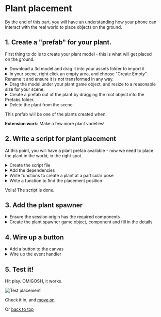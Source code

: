 # Plant placement

By the end of this part, you will have an understanding how your phone can interact with the real world to place objects on the ground.

## 1. Create a "prefab" for your plant.

First thing to do is to create your plant model - this is what will get placed on the ground.

<details>
    <summary>Download a 3d model and drag it into your assets folder to import it</summary>

![Import plant](img/import-assets.gif)

</details>

<details>
    <summary>In your scene, right click an empty area, and choose "Create Empty".  Rename it and ensure it is not transformed in any way.</summary>

![Create Empty](img/plant-base-object.gif)

</details>

<details>
    <summary>Drag the model under your plant game object, and resize to a reasonable size for your scene.</summary>

![Add plant to scene](img/add-plant-to-scene.gif)

</details>

<details>
    <summary>Create a prefab out of the plant by dragging the root object into the Prefabs folder.</summary>

![Create plant prefab](img/plant-prefab.gif)

</details>

<details>
    <summary>Delete the plant from the scene</summary>
    <p>You can work this one out yourself :)</p>
</details>

This prefab will be one of the plants created when.

**Extension work**: Make a few more plant varieties!

## 2. Write a script for plant placement

At this point, you will have a plant prefab available - now we need to place the plant in the world, in the right spot.


<details>
<summary>Create the script file</summary>

1. Right-click the "Scripts" folder and choose "Create - C# Script"
2. Call it "PlantSpawner"
3. Open script in some codes

</details>

<details>
    <summary>Add the dependencies</summary>

```cs
    [SerializeField] private ARAnchorManager anchorManager;
    [SerializeField] private ARRaycastManager raycastManager;
    [SerializeField] private Camera camera;
    [SerializeField] private GameObject plantPrefab;
```

<p>These are dependencies we will we need to implement it - the implementation will explain</p>

</details>

<details>
    <summary>Write functions to create a plant at a particular pose</summary>

```cs
void PlacePlant(Pose pose)
{
    var plant = CreatePlant(pose);
    plant.transform.Rotate(Vector3.up, Random.Range(0, 360));
    plant.transform.localScale = Vector3.one * Random.Range(0.8f, 1.1f);
}
```

`PlacePlant` creates a plant at the specified pose, and then applies a bit of randomness to make things look a little more unique

```cs
GameObject CreatePlant(Pose pose)
{        
    // TODO: Editor support

    var anchor = anchorManager.AddAnchor(pose);
    var plantObject = Instantiate(plantPrefab, anchor.transform);
    return plantObject;
} 
```

A `Pose` represents a `position` and `rotation` - this method creates an [anchor](https://docs.unity3d.com/Packages/com.unity.xr.arfoundation@3.0/manual/anchor-manager.html) at the specified pose.

What's an anchor? Basically, it forces the transform to stay in the same position _in the world_, even if the accuracy is lost due to drift or whatever.

Aaaand for editor support, add this near the top of `CreatePlant` - this is basically a way to make sure we can use the app with the "play" button and not waste time with compiling.

```cs
#if UNITY_EDITOR
    if (!UnityEditor.EditorApplication.isRemoteConnected)
    {
        var parent = new GameObject();
        parent.transform.position = pose.position;
        parent.transform.rotation = pose.rotation;
        
        var editorPlantObject = Instantiate(plantPrefab, parent.transform);
        return editorPlantObject;
    }
#endif
```

<p>These are dependencies we will we need to implement it - the implementation will explain</p>

</details>

<details>
    <summary>Write a function to find the placement position</summary>

```cs
public void PlacePlant()
{
    var ray = new Ray(camera.transform.position, camera.transform.forward);
    
    var raycastHits = new List<ARRaycastHit>();
    if (raycastManager.Raycast(ray, raycastHits))
    {
        var pose = raycastHits[0].pose;
        PlacePlant(pose);
    }
}
```

This part does a raycast into the world to look for a place in the real world for placement.  Essentially casts from the camera position.

For editor support (no world to raycast against)
    
```cs
#if UNITY_EDITOR
if (!UnityEditor.EditorApplication.isRemoteConnected)
{
    var pos = ray.GetPoint(2); // 2m in front
    PlacePlant(new Pose(pos, Quaternion.identity));
    return;
}
#endif
```
</details>

Voila! The script is done. 

## 3. Add the plant spawner

<details>
    <summary>Ensure the session origin has the required components</summary>

Add the `AR Anchor Manager`, `AR Raycast Manager` and `AR Plane Manager` to the session origin.

Note the plane manager doesn't integrate with the script directly, but the raycast manager uses it for better inferred raycasts.

![Import plant](img/add-ar-dependencies.gif)
</details>

<details>
    <summary>Create the plant spawner game object, component and fill in the details</summary>

1. Create an empty game object for the plant spawner
2. Add the plant spawner components
3. Drag in all the dependencies required for the plant spawner

![Import plant](img/create-plant-spawner.gif)
</details>

## 4. Wire up a button

<details>
    <summary>Add a button to the canvas</summary>

You might want to tweak this a little more than I have!

![Place plant button](img/create-plant-button.gif)
</details>

<details>
    <summary>Wire up the event handler</summary>

![Place plant button](img/create-plant-button-event.gif)
</details>

## 5. Test it!

Hit play. OMIGOSH, it works.

![Test placement](img/omigosh-plants-work.gif)

Check it in, and [move on](2-water-plants.md)

Or [back to top](README.md)